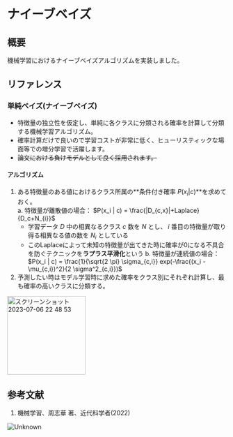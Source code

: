 # ナイーブベイズ
## 概要
機械学習におけるナイーブベイズアルゴリズムを実装しました。

## リファレンス
### 単純ベイズ(ナイーブベイズ)
- 特徴量の独立性を仮定し、単純に各クラスに分類される確率を計算して分類する機械学習アルゴリズム。
- 確率計算だけで良いので学習コストが非常に低く、ヒューリスティックな場面等での増分学習で活躍します。
- ~~論文における負けモデルとして良く採用されます。~~

#### アルゴリズム
1. ある特徴量のある値におけるクラス所属の**条件付き確率 $P(x_i | c)$**を求めておく。  
  a. 特徴量が離散値の場合： $P(x_i | c) = \frac{|D_{c,x}|+Laplace}{D_c+N_{i}}$
    - 学習データ $D$ 中の相異なるクラス $c$ 数を $N$ とし、 $i$ 番目の特徴量が取り得る相異なる値の数を $N_{i}$ としている
    - このLaplaceによって未知の特徴量が出てきた時に確率が0になる不具合を防ぐテクニックを**ラプラス平滑化**という
  b. 特徴量が連続値の場合： $P(x_i | c) = \frac{1}{\sqrt{2 \pi} \sigma_{c,i}} exp(-\frac{(x_i - \mu_{c,i})^2}{2 \sigma^2_{c,i}})$  
3. 予測したい時はモデル学習時に求めた確率をクラス別にそれぞれ計算し、最も確率の高いクラスに分類する。

<img width="180" alt="スクリーンショット 2023-07-06 22 48 53" src="https://github.com/ARAN1218/ML_Learning/assets/67265109/af80bc12-5567-4f8e-80ae-45d2c183d77d">

## 参考文献
1. 機械学習、周志華 著、近代科学者(2022)

![Unknown](https://github.com/ARAN1218/ML_Learning/assets/67265109/9baa90e6-0cab-4813-b9a5-ea04fcefa70a)
